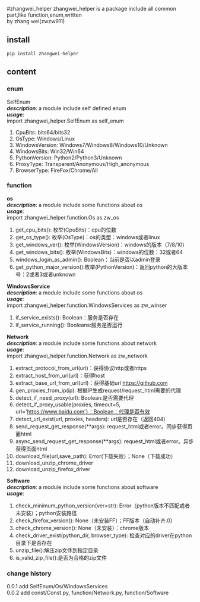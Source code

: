 #zhangwei_helper
zhangwei_helper is a package include all common part,like function,enum,written \
by zhang wei(zwzw911)    
## install    
`pip install zhangwei-helper`    
## content    
### enum    
SelfEnum    
***description***: a module include self defined enum   
***usage***:     
import zhangwei_helper.SelfEnum as self_enum  
1. CpuBits: bits64/bits32    
2. OsType: Windows/Linux    
3. WindowsVersion: Windows7/Windows8/Windows10/Unknown    
4. WindowsBits: Win32/Win64    
5. PythonVersion: Python2/Python3/Unknown    
6. ProxyType: Transparent/Anonymous/High_anonymous    
7. BrowserType: FireFox/Chrome/All    
   
### function     
**os**     
***description***: a module include some functions about os   
***usage***:   
import zhangwei_helper.function.Os as zw_os     
1. get_cpu_bits(): 枚举(CpuBits)：cpu的位数    
2. get_os_type(): 枚举(OsType)：os的类型：windows或者linux    
3. get_windows_ver(): 枚举(WindowsVersion)：windows的版本（7/8/10）    
4. get_windows_bits(): 枚举(WindowsBits)：windows的位数：32或者64    
5. windows_login_as_admin(): Boolean：当前是否以admin登录    
6. get_python_major_version():枚举(PythonVersion)：返回python的大版本号：2或者3或者unknown 

**WindowsService**     
***description***: a module include some functions about os     
***usage***:    
import zhangwei_helper.function.WindowsServices as zw_winser   
1. if_service_exists(): Boolean：服务是否存在    
2. if_service_running(): Booleans:服务是否运行    
 
**Network**     
***description***: a module include some functions about network         
***usage***:   
import zhangwei_helper.function.Network as zw_network    
1. extract_protocol_from_url(url)：获得协议http或者https
2. extract_host_from_url(url)：获得host
3. extract_base_url_from_url(url)：获得基础url  https://github.com
4. gen_proxies_from_ip(ip): 根据IP生成request/request_html需要的代理
5. detect_if_need_proxy(url): Boolean:是否需要代理
6. detect_if_proxy_usable(proxies, timeout=5, url='https://www.baidu.com'）：Boolean：代理是否有效
7. detect_url_exist(url, proxies, headers): url是否存在（返回404）
8. send_request_get_response(**args): request_html或者error。同步获得页面html
9. async_send_request_get_response(**args): request_html或者error。异步获得页面html
10. download_file(url,save_path): Error(下载失败）；None（下载成功）
11. download_unzip_chrome_driver     
12. download_unzip_firefox_driver      
 
**Software**     
***description***: a module include some functions about software             
***usage***:   
1. check_minimum_python_version(ver=str): Error（python版本不匹配或者未安装）；python安装路径
2. check_firefox_version(): None（未安装FF）；FF版本（自动补齐.0）
3. check_chrome_version(): None（未安装）：chrome版本
4. check_driver_exist(python_dir, browser_type): 检查对应的driver在python目录下是否存在
5. unzip_file():解压zip文件到指定目录
6. is_valid_zip_file():是否为合格的zip文件


### change history
0.0.1  add SelfEnum/Os/WindowsServices  
0.0.2  add const/Const.py, function/Network.py, function/Software  